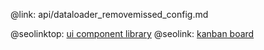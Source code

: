 @link: api/dataloader_removemissed_config.md

@seolinktop: [ui component library](https://webix.com)
@seolink: [kanban board](https://webix.com/kanban/)